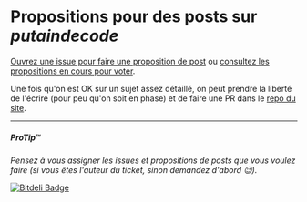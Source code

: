 # Propositions pour des posts sur _putaindecode_

[Ouvrez une issue pour faire une proposition de post](https://github.com/putaindecode/propositions-de-posts/issues/new) ou [consultez les propositions en cours pour voter](https://github.com/putaindecode/propositions-de-posts/issues).

Une fois qu'on est OK sur un sujet assez détaillé, on peut prendre la liberté de l'écrire (pour peu qu'on soit en phase) et de faire une PR dans le [repo du site](https://github.com/putaindecode/website).

---

##### ProTip™
_Pensez à vous assigner les issues et propositions de posts que vous voulez faire (si vous êtes l'auteur du ticket, sinon demandez d'abord :wink:)._


[![Bitdeli Badge](https://d2weczhvl823v0.cloudfront.net/putaindecode/propositions-de-posts/trend.png)](https://bitdeli.com/free "Bitdeli Badge")

